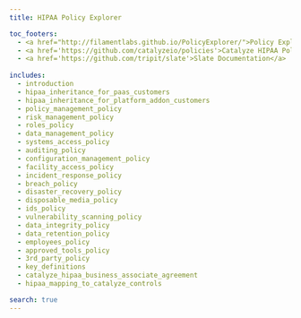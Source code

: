 ```yaml
---
title: HIPAA Policy Explorer

toc_footers:
  - <a href="http://filamentlabs.github.io/PolicyExplorer/">Policy Explorer Github</a>
  - <a href='https://github.com/catalyzeio/policies'>Catalyze HIPAA Policy Documentation</a>
  - <a href='https://github.com/tripit/slate'>Slate Documentation</a>
 
includes:
  - introduction
  - hipaa_inheritance_for_paas_customers
  - hipaa_inheritance_for_platform_addon_customers
  - policy_management_policy
  - risk_management_policy
  - roles_policy
  - data_management_policy
  - systems_access_policy
  - auditing_policy
  - configuration_management_policy
  - facility_access_policy
  - incident_response_policy
  - breach_policy
  - disaster_recovery_policy
  - disposable_media_policy
  - ids_policy
  - vulnerability_scanning_policy
  - data_integrity_policy
  - data_retention_policy
  - employees_policy
  - approved_tools_policy
  - 3rd_party_policy
  - key_definitions
  - catalyze_hipaa_business_associate_agreement
  - hipaa_mapping_to_catalyze_controls

search: true
---
```


